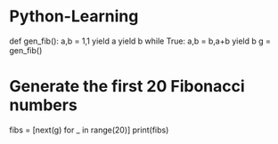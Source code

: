 # Python-Learning
def gen_fib():
    a,b = 1,1
    yield a
    yield b
    while True:
        a,b = b,a+b
        yield b
g = gen_fib()
# Generate the first 20 Fibonacci numbers
fibs = [next(g) for _ in range(20)]
print(fibs)
